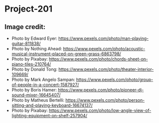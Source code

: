 # Project-201

## Image credit:
- Photo by Edward Eyer: https://www.pexels.com/photo/man-playing-guitar-811838/
- Photo by Nothing Ahead: https://www.pexels.com/photo/acoustic-musical-instrument-placed-on-green-grass-6863798/
- Photo by Pixabay: https://www.pexels.com/photo/chords-sheet-on-piano-tiles-210764/
- Photo by Donald Tong: https://www.pexels.com/photo/theater-interior-109669/
- Photo by Mark Angelo Sampan: https://www.pexels.com/photo/group-of-people-in-a-concert-1587927/
- Photo by Boris Hamer: https://www.pexels.com/photo/pioneer-dj-sound-mixer-16645407/
- Photo by Matheus Bertelli: https://www.pexels.com/photo/person-sitting-and-playing-keyboard-16674137/
- Photo by Pixabay: https://www.pexels.com/photo/low-angle-view-of-lighting-equipment-on-shelf-257904/

